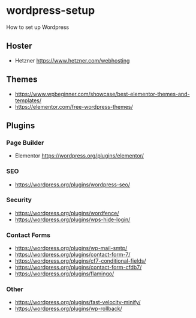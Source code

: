 # wordpress-setup
How to set up Wordpress

## Hoster
- Hetzner https://www.hetzner.com/webhosting

## Themes
- https://www.wpbeginner.com/showcase/best-elementor-themes-and-templates/
- https://elementor.com/free-wordpress-themes/

## Plugins
### Page Builder
- Elementor https://wordpress.org/plugins/elementor/

### SEO
- https://wordpress.org/plugins/wordpress-seo/

### Security
- https://wordpress.org/plugins/wordfence/
- https://wordpress.org/plugins/wps-hide-login/

### Contact Forms
- https://wordpress.org/plugins/wp-mail-smtp/
- https://wordpress.org/plugins/contact-form-7/
- https://wordpress.org/plugins/cf7-conditional-fields/
- https://wordpress.org/plugins/contact-form-cfdb7/
- https://wordpress.org/plugins/flamingo/

### Other
- https://wordpress.org/plugins/fast-velocity-minify/
- https://wordpress.org/plugins/wp-rollback/
